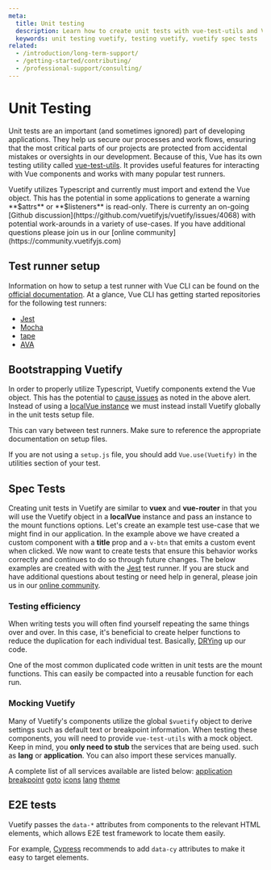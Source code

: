 ```yaml
---
meta:
  title: Unit testing
  description: Learn how to create unit tests with vue-test-utils and Vuetify components in your Vue application.
  keywords: unit testing vuetify, testing vuetify, vuetify spec tests
related:
  - /introduction/long-term-support/
  - /getting-started/contributing/
  - /professional-support/consulting/
---
```


# Unit Testing

Unit tests are an important (and sometimes ignored) part of developing applications. They help us secure our processes and work flows, ensuring that the most critical parts of our projects are protected from accidental mistakes or oversights in our development. Because of this, Vue has its own testing utility called [vue-test-utils](https://vue-test-utils.vuejs.org/). It provides useful features for interacting with Vue components and works with many popular test runners.

<entry-ad />

<alert type="warning">
  Vuetify utilizes Typescript and currently must import and extend the Vue object. This has the potential in some applications to generate a warning **$attrs** or **$listeners** is read-only. There is currenty an on-going [Github discussion](https://github.com/vuetifyjs/vuetify/issues/4068) with potential work-arounds in a variety of use-cases. If you have additional questions please join us in our [online community](https://community.vuetifyjs.com) 
</alert>

## Test runner setup

Information on how to setup a test runner with Vue CLI can be found on the [official documentation](https://vue-test-utils.vuejs.org/guides/getting-started.html). At a glance, Vue CLI has getting started repositories for the following test runners:

* [Jest](https://cli.vuejs.org/core-plugins/unit-jest.html)
* [Mocha](https://cli.vuejs.org/core-plugins/unit-mocha.html)
* [tape](https://github.com/eddyerburgh/vue-test-utils-tape-example)
* [AVA](https://github.com/eddyerburgh/vue-test-utils-ava-example)

## Bootstrapping Vuetify

In order to properly utilize Typescript, Vuetify components extend the Vue object. This has the potential to [cause issues](https://github.com/vuetifyjs/vuetify/issues/4068) as noted in the above alert. Instead of using a [localVue instance](https://vue-test-utils.vuejs.org/api/options.html#localvue) we must instead install Vuetify globally in the unit tests setup file.

This can vary between test runners. Make sure to reference the appropriate documentation on setup files.

If you are not using a `setup.js` file, you should add `Vue.use(Vuetify)` in the utilities section of your test.

## Spec Tests

Creating unit tests in Vuetify are similar to **vuex** and **vue-router** in that you will use the Vuetify object in a **localVue** instance and pass an instance to the mount functions options.
Let's create an example test use-case that we might find in our application.
In the example above we have created a custom component with a **title** prop and a `v-btn` that emits a custom event when clicked. We now want to create tests that ensure this behavior works correctly and continues to do so through future changes. The below examples are created with with the [Jest](https://jestjs.io/) test runner.
If you are stuck and have additional questions about testing or need help in general, please join us in our [online community](https://community.vuetifyjs.com).

### Testing efficiency

When writing tests you will often find yourself repeating the same things over and over. In this case, it's beneficial to create helper functions to reduce the duplication for each individual test. Basically, [DRYing](https://en.wikipedia.org/wiki/Don%27t_repeat_yourself) up our code.

One of the most common duplicated code written in unit tests are the mount functions. This can easily be compacted into a reusable function for each run.

### Mocking Vuetify

Many of Vuetify's components utilize the global `$vuetify` object to derive settings such as default text or breakpoint information. When testing these components, you will need to provide `vue-test-utils` with a mock object.
Keep in mind, you **only need to stub** the services that are being used. such as **lang** or **application**. You can also import these services manually.

A complete list of all services available are listed below:
[application](https://github.com/vuetifyjs/vuetify/tree/master/packages/vuetify/src/services/application)
[breakpoint](https://github.com/vuetifyjs/vuetify/tree/master/packages/vuetify/src/services/breakpoint)
[goto](https://github.com/vuetifyjs/vuetify/tree/master/packages/vuetify/src/services/goto)
[icons](https://github.com/vuetifyjs/vuetify/tree/master/packages/vuetify/src/services/icons)
[lang](https://github.com/vuetifyjs/vuetify/tree/master/packages/vuetify/src/services/lang)
[theme](https://github.com/vuetifyjs/vuetify/tree/master/packages/vuetify/src/services/theme)

## E2E tests

Vuetify passes the `data-*` attributes from components to the relevant HTML elements, which allows E2E test framework to locate them easily.

For example, [Cypress](https://docs.cypress.io/guides/references/best-practices.html#How-It-Works) recommends to add `data-cy` attributes to make it easy to target elements.

<doc-footer />
